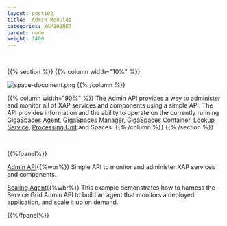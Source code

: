 ```yaml
---
layout: post102
title:  Admin Modules
categories: XAP102NET
parent: none
weight: 1400
---
```


<br>

{{% section %}}
{{% column  width="10%" %}}

![space-document.png](/attachment_files/subject/admin-api.png)
{{% /column %}}

{{% column width="90%" %}}
The Admin API provides a way to administer and monitor all of XAP services and components using a simple API. The API provides information and the ability to operate on the currently running [GigaSpaces Agent](/product_overview/service-grid.html#gsa), [GigaSpaces Manager](/product_overview/service-grid.html#gsm), [GigaSpaces Container](/product_overview/service-grid.html#gsc), [Lookup Service](/product_overview/service-grid.html#lus), [Processing Unit](./the-processing-unit-overview.html) and Spaces.
{{% /column %}}
{{% /section %}}



<br>

{{%fpanel%}}

[Admin API](./administration-and-monitoring-api.html){{%wbr%}}
Simple API to monitor and administer XAP services and components.

[Scaling Agent](./scaling-agent-example.html){{%wbr%}}
This example demonstrates how to harness the Service Grid Admin API to build an agent that monitors a deployed application, and scale it up on demand.


{{%/fpanel%}}


